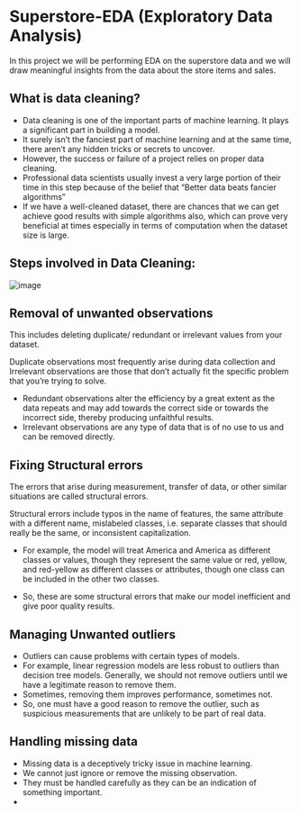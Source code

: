 # Superstore-EDA (Exploratory Data Analysis)
In this project we will be performing EDA on the superstore data and we will draw meaningful insights from the data about the store items and sales. 

## What is data cleaning? 

- Data cleaning is one of the important parts of machine learning. It plays a significant part in building a model. 
-  It surely isn’t the fanciest part of machine learning and at the same time, there aren’t any hidden tricks or secrets to uncover.
- However, the success or failure of a project relies on proper data cleaning. 
- Professional data scientists usually invest a very large portion of their time in this step because of the belief that “Better data beats fancier algorithms”
- If we have a well-cleaned dataset, there are chances that we can get achieve good results with simple algorithms also, which can prove very beneficial at times especially in terms of computation when the dataset size is large.

## Steps involved in Data Cleaning: 

![image](https://user-images.githubusercontent.com/63282184/136796151-96b9df02-8c78-424c-8aff-7c464151296a.png)

## Removal of unwanted observations

This includes deleting duplicate/ redundant or irrelevant values from your dataset. 

Duplicate observations most frequently arise during data collection and Irrelevant observations are those that don’t actually fit the specific problem that you’re trying to solve. 

- Redundant observations alter the efficiency by a great extent as the data repeats and may add towards the correct side or towards the incorrect side, thereby producing unfaithful results.
- Irrelevant observations are any type of data that is of no use to us and can be removed directly.

## Fixing Structural errors

The errors that arise during measurement, transfer of data, or other similar situations are called structural errors.

Structural errors include typos in the name of features, the same attribute with a different name, mislabeled classes, i.e. separate classes that should really be the same, or inconsistent capitalization. 

- For example, the model will treat America and America as different classes or values, though they represent the same value or red, yellow, and red-yellow as different classes or attributes, though one class can be included in the other two classes. 


- So, these are some structural errors that make our model inefficient and give poor quality results. 

## Managing Unwanted outliers 

- Outliers can cause problems with certain types of models.
- For example, linear regression models are less robust to outliers than decision tree models. Generally, we should not remove outliers until we have a legitimate reason to remove them. 
- Sometimes, removing them improves performance, sometimes not. 
- So, one must have a good reason to remove the outlier, such as suspicious measurements that are unlikely to be part of real data.

## Handling missing data 
- Missing data is a deceptively tricky issue in machine learning. 
- We cannot just ignore or remove the missing observation. 
-  They must be handled carefully as they can be an indication of something important.
-  




